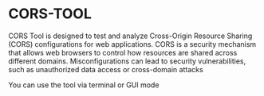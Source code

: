 # CORS-TOOL
CORS Tool is designed to test and analyze Cross-Origin Resource Sharing (CORS) configurations for web applications. CORS is a security mechanism that allows web browsers to control how resources are shared across different domains. Misconfigurations can lead to security vulnerabilities, such as unauthorized data access or cross-domain attacks

You can use the tool via terminal or GUI mode 

